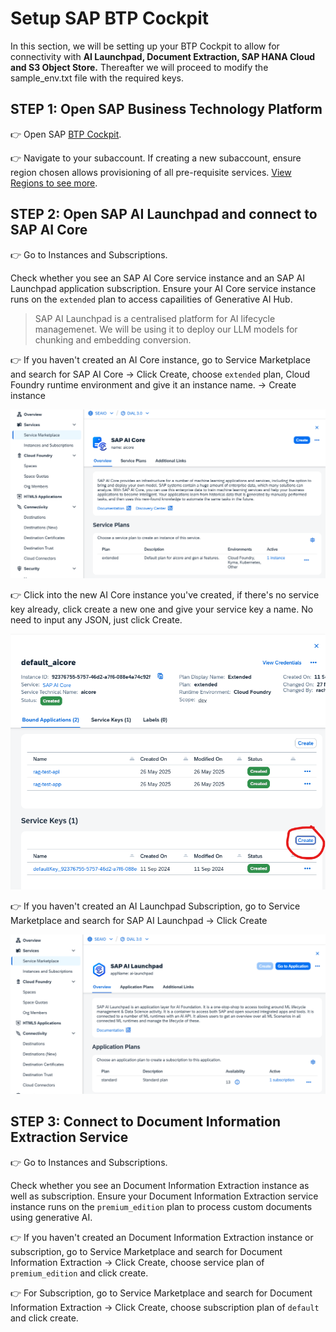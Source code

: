 # Setup SAP BTP Cockpit 

In this section, we will be setting up your BTP Cockpit to allow for connectivity with **AI Launchpad, Document Extraction, SAP HANA Cloud and S3 Object Store.** Thereafter we will proceed to modify the sample_env.txt file with the required keys. 

## STEP 1: Open SAP Business Technology Platform

👉 Open SAP [BTP Cockpit](https://emea.cockpit.btp.cloud.sap/cockpit).

👉 Navigate to your subaccount. If creating a new subaccount, ensure region chosen allows provisioning of all pre-requisite services. [View Regions to see more](https://help.sap.com/docs/btp/sap-business-technology-platform/regions).

## STEP 2: Open SAP AI Launchpad and connect to SAP AI Core

👉 Go to Instances and Subscriptions.

Check whether you see an SAP AI Core service instance and an SAP AI Launchpad application subscription. Ensure your AI Core service instance runs on the ``extended`` plan to access capailities of Generative AI Hub.

> SAP AI Launchpad is a centralised platform for AI lifecycle managemenet. We will be using it to deploy our LLM models for chunking and embedding conversion. 

👉 If you haven't created an AI Core instance, go to Service Marketplace and search for SAP AI Core -> Click Create, choose ``extended`` plan, Cloud Foundry runtime environment and give it an instance name. -> Create instance 

![AICore](assets/AICore_create.png)

👉 Click into the new AI Core instance you've created, if there's no service key already, click create a new one and give your service key a name. No need to input any JSON, just click Create.

![AICore_Servicekey](assets/AICore_servicekey.png)

👉 If you haven't created an AI Launchpad Subscription, go to Service Marketplace and search for SAP AI Launchpad -> Click Create

![AI Launchpad](assets/AILaunchpad_create.png)

## STEP 3: Connect to Document Information Extraction Service 

👉 Go to Instances and Subscriptions.

Check whether you see an Document Information Extraction instance as well as subscription. Ensure your Document Information Extraction service instance runs on the ``premium_edition`` plan to process custom documents using generative AI.

👉 If you haven't created an Document Information Extraction instance or subscription, go to Service Marketplace and search for Document Information Extraction -> Click Create, choose service plan of ``premium_edition`` and click create. 

👉 For Subscription, go to Service Marketplace and search for Document Information Extraction -> Click Create, choose subscription plan of ``default`` and click create. 
